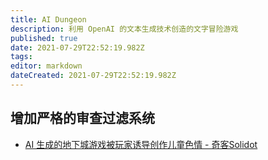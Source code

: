 ```yaml
---
title: AI Dungeon
description: 利用 OpenAI 的文本生成技术创造的文字冒险游戏
published: true
date: 2021-07-29T22:52:19.982Z
tags: 
editor: markdown
dateCreated: 2021-07-29T22:52:19.982Z
---
```


## 增加严格的审查过滤系统

+ [AI 生成的地下城游戏被玩家诱导创作儿童色情 - 奇客Solidot](https://web.archive.org/web/20210510053320/https://www.solidot.org/story?sid=67720)
